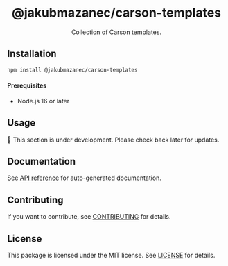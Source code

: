 <!-- header -->
<div align="center">

# @jakubmazanec/carson-templates

Collection of Carson templates.

</div>
<!-- header -->

## Installation

```sh
npm install @jakubmazanec/carson-templates
```

#### Prerequisites

- Node.js 16 or later

## Usage

🚧 This section is under development. Please check back later for updates.

## Documentation

See [API reference](./docs) for auto-generated documentation.

## Contributing

If you want to contribute, see [CONTRIBUTING](./CONTRIBUTING.md) for details.

## License

This package is licensed under the MIT license. See [LICENSE](./LICENSE.md) for details.
